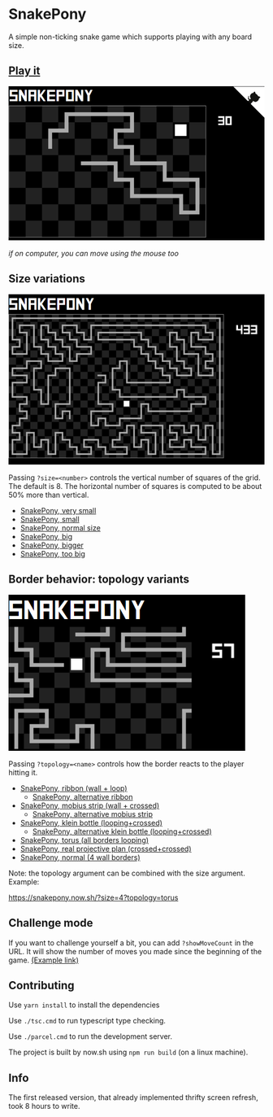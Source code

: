 # SnakePony

A simple non-ticking snake game which supports playing with any board size.

## [Play it](https://snakepony.now.sh)

[![](asset/screenshot/snakepony-screenshot-v1.png)](https://snakepony.now.sh)

_if on computer, you can move using the mouse too_

## Size variations

[![](asset/screenshot/snakepony-screenshot-big-v1.png)](https://snakepony.now.sh/?size=16)

Passing `?size=<number>` controls the vertical number of squares of the grid. The default is 8.
The horizontal number of squares is computed to be about 50% more than vertical.

- [SnakePony, very small](https://snakepony.now.sh/?size=4)
- [SnakePony, small](https://snakepony.now.sh/?size=6)
- [SnakePony, normal size](https://snakepony.now.sh/?size=8)
- [SnakePony, big](https://snakepony.now.sh/?size=12)
- [SnakePony, bigger](https://snakepony.now.sh/?size=16)
- [SnakePony, too big](https://snakepony.now.sh/?size=20)

## Border behavior: topology variants

[![](asset/screenshot/snakepony-screenshot-projective-v1.png)](https://snakepony.now.sh/?topology=projective)

Passing `?topology=<name>` controls how the border reacts to the player hitting it.

- [SnakePony, ribbon (wall + loop)](https://snakepony.now.sh/?topology=ribbon)
  - [SnakePony, alternative ribbon](https://snakepony.now.sh/?topology=long-ribbon)
- [SnakePony, mobius strip (wall + crossed)](https://snakepony.now.sh/?topology=mobius)
  - [SnakePony, alternative mobius strip](https://snakepony.now.sh/?topology=long-mobius)
- [SnakePony, klein bottle (looping+crossed)](https://snakepony.now.sh/?topology=klein)
  - [SnakePony, alternative klein bottle (looping+crossed)](https://snakepony.now.sh/?topology=long-klein)
- [SnakePony, torus (all borders looping)](https://snakepony.now.sh/?topology=torus)
- [SnakePony, real projective plan (crossed+crossed)](https://snakepony.now.sh/?topology=projective)
- [SnakePony, normal (4 wall borders)](https://snakepony.now.sh/?topology=rectangle)

Note: the topology argument can be combined with the size argument. Example:

https://snakepony.now.sh/?size=4?topology=torus

## Challenge mode

If you want to challenge yourself a bit, you can add `?showMoveCount` in the URL. It will show the number of moves you made since the beginning of the game.
[(Example link)](https://snakepony.now.sh/?size=4?showMoveCount)

## Contributing

Use `yarn install` to install the dependencies

Use `./tsc.cmd` to run typescript type checking.

Use `./parcel.cmd` to run the development server.

The project is built by now.sh using `npm run build` (on a linux machine).

## Info

The first released version, that already implemented thrifty screen refresh, took 8 hours to write.
